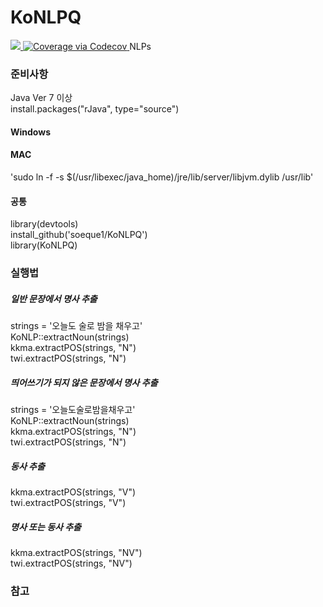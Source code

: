 # KoNLPQ
<a href="https://travis-ci.org/soeque1/KoNLPQ">
<img src='https://travis-ci.org/soeque1/KoNLPQ.svg'>
</a>
<a href="https://codecov.io/github/soeque1/KoNLPQ?branch=master">
  <img src="https://codecov.io/github/soeque1/KoNLPQ/coverage.svg?branch=master" alt="Coverage via Codecov" />
</a>
NLPs

### 준비사항

Java Ver 7 이상  
install.packages("rJava", type="source")  

#### Windows

#### MAC
'sudo ln -f -s $(/usr/libexec/java_home)/jre/lib/server/libjvm.dylib /usr/lib'

#### 공통 
library(devtools)  
install_github('soeque1/KoNLPQ')  
library(KoNLPQ)  

### 실행법
##### 일반 문장에서 명사 추출
strings = '오늘도 술로 밤을 채우고'  
KoNLP::extractNoun(strings)  
kkma.extractPOS(strings, "N")  
twi.extractPOS(strings, "N")  

##### 띄어쓰기가 되지 않은 문장에서 명사 추출
strings = '오늘도술로밤을채우고'  
KoNLP::extractNoun(strings)  
kkma.extractPOS(strings, "N")  
twi.extractPOS(strings, "N")  

##### 동사 추출
kkma.extractPOS(strings, "V")  
twi.extractPOS(strings, "V")  

##### 명사 또는 동사 추출
kkma.extractPOS(strings, "NV")  
twi.extractPOS(strings, "NV")  

### 참고

<script src="https://gist.github.com/soeque1/3c8e98eec52675bf0ea2.js"></script>
